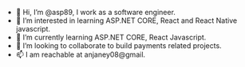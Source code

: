 - 👋 Hi, I’m @asp89, I work as a software engineer. 
- 👀 I’m interested in learning ASP.NET CORE, React and React Native javascript.
- 🌱 I’m currently learning ASP.NET CORE, React Javascript.
- 💞️ I’m looking to collaborate to build payments related projects.
- 📫 I am reachable at anjaney08@gmail.

<!---
asp89/asp89 is a ✨ special ✨ repository because its `README.md` (this file) appears on your GitHub profile.
You can click the Preview link to take a look at your changes.
--->

